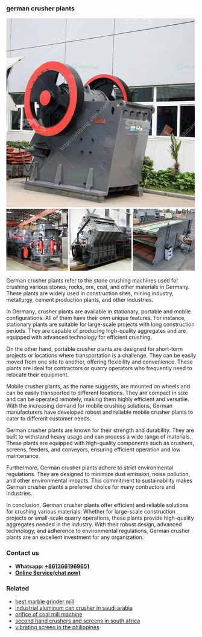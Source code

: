 <h3>german crusher plants</h3><img src='1708499524.jpg' alt=''><p>German crusher plants refer to the stone crushing machines used for crushing various stones, rocks, ore, coal, and other materials in Germany. These plants are widely used in construction sites, mining industry, metallurgy, cement production plants, and other industries.</p><p>In Germany, crusher plants are available in stationary, portable and mobile configurations. All of them have their own unique features. For instance, stationary plants are suitable for large-scale projects with long construction periods. They are capable of producing high-quality aggregates and are equipped with advanced technology for efficient crushing.</p><p>On the other hand, portable crusher plants are designed for short-term projects or locations where transportation is a challenge. They can be easily moved from one site to another, offering flexibility and convenience. These plants are ideal for contractors or quarry operators who frequently need to relocate their equipment.</p><p>Mobile crusher plants, as the name suggests, are mounted on wheels and can be easily transported to different locations. They are compact in size and can be operated remotely, making them highly efficient and versatile. With the increasing demand for mobile crushing solutions, German manufacturers have developed robust and reliable mobile crusher plants to cater to different customer needs.</p><p>German crusher plants are known for their strength and durability. They are built to withstand heavy usage and can process a wide range of materials. These plants are equipped with high-quality components such as crushers, screens, feeders, and conveyors, ensuring efficient operation and low maintenance.</p><p>Furthermore, German crusher plants adhere to strict environmental regulations. They are designed to minimize dust emission, noise pollution, and other environmental impacts. This commitment to sustainability makes German crusher plants a preferred choice for many contractors and industries.</p><p>In conclusion, German crusher plants offer efficient and reliable solutions for crushing various materials. Whether for large-scale construction projects or small-scale quarry operations, these plants provide high-quality aggregates needed in the industry. With their robust design, advanced technology, and adherence to environmental regulations, German crusher plants are an excellent investment for any organization.</p><h3>Contact us</h3><ul><li><strong>Whatsapp:&nbsp;<a href="https://wa.me/8613661969651">+8613661969651</a></strong></li><li><a href="https://swt.shibang-china.com/?git&amp;zhl&amp;german crusher plants"><strong>Online Service(chat now)</strong></a></li></ul><h3>Related</h3><ul><li><a href='best marble grinder mill.md'>best marble grinder mill</a></li><li><a href='industrial aluminum can crusher in saudi arabia.md'>industrial aluminum can crusher in saudi arabia</a></li><li><a href='orifice of coal mill machine.md'>orifice of coal mill machine</a></li><li><a href='second hand crushers and screens in south africa.md'>second hand crushers and screens in south africa</a></li><li><a href='vibrating screen in the philippines.md'>vibrating screen in the philippines</a></li></ul>